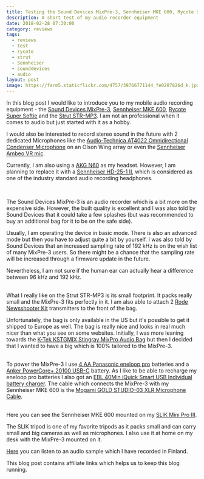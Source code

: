 ```yaml
---
title: Testing the Sound Devices MixPre-3, Sennheiser MKE 600, Rycote Super Softie and Strut STR-MP3
description: A short test of my audio recorder equipment
date: 2018-02-28 07:30:00
category: reviews
tags:
  - reviews
  - test
  - rycote
  - strut
  - Sennheiser
  - sounddevices
  - audio
layout: post
image: https://farm5.staticflickr.com/4757/39766771144_fe0207826d_k.jpg
---
```


In this blog post I would like to introduce you to my mobile audio recording equipment - the <a href="http://amzn.to/2BPlHgO" rel="nofollow">Sound Devices MixPre-3</a>, <a href="http://amzn.to/2FthLSA" rel="nofollow">
Sennheiser MKE 600</a>, <a href="http://amzn.to/2EPLurN" rel="nofollow">
Rycote Super Softie</a> and the <a rel="nofollow"  href="https://www.bhphotovideo.com/c/product/1345021-REG/strut_str_mp3_custom_fit_field_case.html/BI/19674/KBID/12320/kw/STRMP3/DFF/d10-v2-t1-xSTRMP3" target="_blank">Strut STR-MP3</a>. I am not an professional when it comes to audio but just started with it as a hobby.

I would also be interested to record stereo sound in the future with 2 dedicated Microphones like the <a href="http://amzn.to/2EPwc6G">Audio-Technica AT4022 Omnidirectional Condenser Microphone</a> on an Olson Wing array or even the <a rel="nofollow" href="http://amzn.to/2CJpVmU">Sennheiser Ambeo VR mic</a>.

Currently, I am also using a <a href="http://amzn.to/2CICizM" rel="nofollow">
AKG N60</a> as my headset. However, I am planning to replace it with a <a href="http://amzn.to/2GKjiDn" rel="nofollow">
Sennheiser HD-25-1 II</a>, which is considered as one of the industry standard audio recording headphones.

<amp-img src="https://farm5.staticflickr.com/4757/39766771144_fe0207826d_k.jpg" layout="responsive" width="2048" height="1356" alt="MixPre-3, Sennheiser MKE 600, Rycote Super Softie, Strut STR-MP3 review test"></amp-img>
<br>
<!--more-->

The Sound Devices MixPre-3 is an audio recorder which is a bit more on the expensive side. However, the built quality is excellent and I was also told by Sound Devices that it could take a few splashes (but was recommended to buy an additional bag for it to be on the safe side).

Usually, I am operating the device in basic mode. There is also an advanced mode but then you have to adjust quite a bit by yourself. I was also told by Sound Devices that an increased sampling rate of 192 kHz is on the wish list of many MixPre-3 users. So there might be a chance that the sampling rate will be increased through a firmware update in the future.

Nevertheless, I am not sure if the human ear can actually hear a difference between 96 kHz and 192 kHz.

<amp-img src="https://farm5.staticflickr.com/4649/40434133382_0ede0a9ef4_k.jpg" layout="responsive" width="2048" height="1356" alt="MixPre-3, Sennheiser MKE 600, Rycote Super Softie, Strut STR-MP3 review test"></amp-img>
<br>
What I really like on the Strut STR-MP3 is its small footprint. It packs really small and the MixPre-3 fits perfectly in it. I am also able to attach 2 <a href="http://amzn.to/2HLk9Vu">Rode Newsshooter Kit</a> transmitters to the front of the bag.

Unfortunately, the bag is only available in the US but it's possible to get it shipped to Europe as well. The bag is really nice and looks in real much nicer than what you see on some websites. Initially, I was more leaning towards the <a href="https://www.bhphotovideo.com/c/product/1371251-REG/k_tek_kstgmix_stingray_mixpro_bag_for.html/BI/19674/KBID/12320/kw/KTKSTGMIX/DFF/d10-v2-t1-xKTKSTGMIX" target="_blank" rel="nofollow">K-Tek KSTGMIX Stingray MixPro Audio Bag</a> but then I decided that I wanted to have a big which is 100% tailored to the MixPre-3.

<amp-img src="https://farm5.staticflickr.com/4666/39581486765_cf7a05dc67_k.jpg" layout="responsive" width="2048" height="1368" alt="MixPre-3, Sennheiser MKE 600, Rycote Super Softie, Strut STR-MP3 review test"></amp-img>
<br>
To power the MixPre-3 I use <a rel="nofollow" href="http://amzn.to/2FvBIs9">4 AA Panasonic eneloop pro</a> batteries and a <a rel="nofollow" href="http://amzn.to/2HKFH4Q">Anker PowerCore+ 20100 USB-C</a> battery. As I like to be able to recharge my eneloop pro batteries I also got an <a rel="nofollow" href="http://amzn.to/2F5Gu1A">EBL 40Min iQuick Smart USB Individual battery charger</a>. The cable which connects the MixPre-3 with my Sennheiser MKE 600 is the <a rel="nofollow" href="http://amzn.to/2HKNz6o">Mogami GOLD STUDIO-03 XLR Microphone Cable</a>.

<amp-img src="https://farm5.staticflickr.com/4657/40434136592_4228f5fd25_k.jpg" layout="responsive" width="2048" height="1368" alt="MixPre-3, Sennheiser MKE 600, Rycote Super Softie, Strut STR-MP3 review test"></amp-img>
<br>
Here you can see the Sennheiser MKE 600 mounted on my <a rel="nofollow" href="http://amzn.to/2FuHJFx">SLIK Mini Pro III</a>.

The SLIK tripod is one of my favorite tripods as it packs small and can carry small and big cameras as well as microphones. I also use it at home on my desk with the MixPre-3 mounted on it.

<a href="http://www.hikeventures.com/children_playing_ice_finland/">Here</a> you can listen to an audio sample which I have recorded in Finland.

This blog post contains affiliate links which helps us to keep this blog running.
